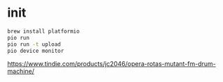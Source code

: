 
# init

``` sh
brew install platformio
pio run
pio run -t upload
pio device monitor
```

https://www.tindie.com/products/jc2046/opera-rotas-mutant-fm-drum-machine/
